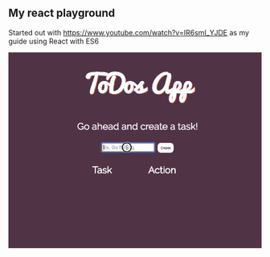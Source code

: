 ## My react playground
Started out with https://www.youtube.com/watch?v=IR6smI_YJDE as my guide using React with ES6

![](https://raw.githubusercontent.com/sanderdan/react-playground/master/todods-gif.gif)
